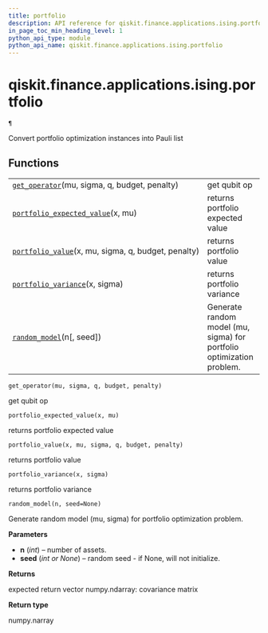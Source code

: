 ```yaml
---
title: portfolio
description: API reference for qiskit.finance.applications.ising.portfolio
in_page_toc_min_heading_level: 1
python_api_type: module
python_api_name: qiskit.finance.applications.ising.portfolio
---
```


<span id="module-qiskit.finance.applications.ising.portfolio" />

<span id="qiskit-finance-applications-ising-portfolio" />

# qiskit.finance.applications.ising.portfolio

<span id="module-qiskit.finance.applications.ising.portfolio" />

`¶`

Convert portfolio optimization instances into Pauli list

## Functions

|                                                                                                                                                                                   |                                                                       |
| --------------------------------------------------------------------------------------------------------------------------------------------------------------------------------- | --------------------------------------------------------------------- |
| [`get_operator`](#qiskit.finance.applications.ising.portfolio.get_operator "qiskit.finance.applications.ising.portfolio.get_operator")(mu, sigma, q, budget, penalty)             | get qubit op                                                          |
| [`portfolio_expected_value`](#qiskit.finance.applications.ising.portfolio.portfolio_expected_value "qiskit.finance.applications.ising.portfolio.portfolio_expected_value")(x, mu) | returns portfolio expected value                                      |
| [`portfolio_value`](#qiskit.finance.applications.ising.portfolio.portfolio_value "qiskit.finance.applications.ising.portfolio.portfolio_value")(x, mu, sigma, q, budget, penalty) | returns portfolio value                                               |
| [`portfolio_variance`](#qiskit.finance.applications.ising.portfolio.portfolio_variance "qiskit.finance.applications.ising.portfolio.portfolio_variance")(x, sigma)                | returns portfolio variance                                            |
| [`random_model`](#qiskit.finance.applications.ising.portfolio.random_model "qiskit.finance.applications.ising.portfolio.random_model")(n\[, seed])                                | Generate random model (mu, sigma) for portfolio optimization problem. |

<span id="undefined" />

`get_operator(mu, sigma, q, budget, penalty)`

get qubit op

<span id="undefined" />

`portfolio_expected_value(x, mu)`

returns portfolio expected value

<span id="undefined" />

`portfolio_value(x, mu, sigma, q, budget, penalty)`

returns portfolio value

<span id="undefined" />

`portfolio_variance(x, sigma)`

returns portfolio variance

<span id="undefined" />

`random_model(n, seed=None)`

Generate random model (mu, sigma) for portfolio optimization problem.

**Parameters**

*   **n** (*int*) – number of assets.
*   **seed** (*int or None*) – random seed - if None, will not initialize.

**Returns**

expected return vector numpy.ndarray: covariance matrix

**Return type**

numpy.narray

